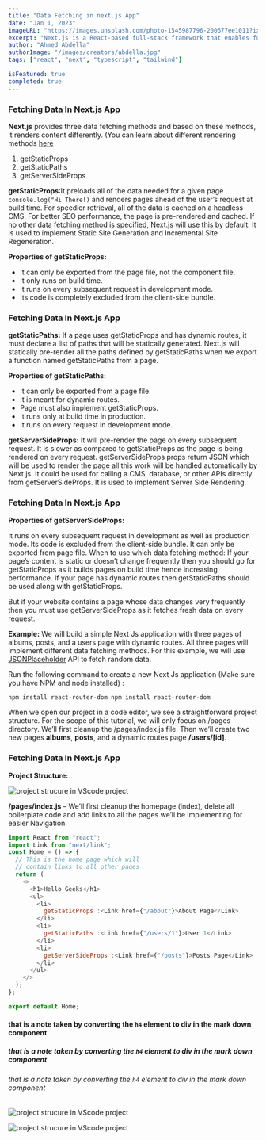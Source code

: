```yaml
---
title: "Data Fetching in next.js App"
date: "Jan 1, 2023"
imageURL: "https://images.unsplash.com/photo-1545987796-200677ee1011?ixlib=rb-4.0.3&ixid=MnwxMjA3fDB8MHxwaG90by1wYWdlfHx8fGVufDB8fHx8&auto=format&fit=crop&w=1170&q=80"
excerpt: "Next.js is a React-based full-stack framework that enables functionalities like pre-rendering of web pages. Unlike traditional react app where the entire app is loaded on the client, Next.js allow the web page to be rendered on the server, which is great for performance and SEO. You can learn more about Next.js"
author: "Ahmed Abdella"
authorImage: "/images/creators/abdella.jpg"
tags: ["react", "next", "typescript", "tailwind"]

isFeatured: true
completed: true
---
```


### Fetching Data In Next.js App

**Next.js** provides three data fetching methods and based on these methods, it renders content differently. (You can learn about different rendering methods [here](https://nextjs.org/docs/basic-features/data-fetching/overview)

1. getStaticProps
2. getStaticPaths
3. getServerSideProps

**getStaticProps**:It preloads all of the data needed for a given page `console.log("Hi There!)` and renders pages ahead of the user’s request at build time. For speedier retrieval, all of the data is cached on a headless CMS. For better SEO performance, the page is pre-rendered and cached. If no other data fetching method is specified, Next.js will use this by default. It is used to implement Static Site Generation and Incremental Site Regeneration.

**Properties of getStaticProps:**

- It can only be exported from the page file, not the component file.
- It only runs on build time.
- It runs on every subsequent request in development mode.
- Its code is completely excluded from the client-side bundle.

### Fetching Data In Next.js App

**getStaticPaths:** If a page uses getStaticProps and has dynamic routes, it must declare a list of paths that will be statically generated. Next.js will statically pre-render all the paths defined by getStaticPaths when we export a function named getStaticPaths from a page.

**Properties of getStaticPaths:**

- It can only be exported from a page file.
- It is meant for dynamic routes.
- Page must also implement getStaticProps.
- It runs only at build time in production.
- It runs on every request in development mode.

**getServerSideProps:** It will pre-render the page on every subsequent request. It is slower as compared to getStaticProps as the page is being rendered on every request. getServerSideProps props return JSON which will be used to render the page all this work will be handled automatically by Next.js. It could be used for calling a CMS, database, or other APIs directly from getServerSideProps. It is used to implement Server Side Rendering.

### Fetching Data In Next.js App

**Properties of getServerSideProps:**

It runs on every subsequent request in development as well as production mode.
Its code is excluded from the client-side bundle.
It can only be exported from page file.
When to use which data fetching method: If your page’s content is static or doesn’t change frequently then you should go for getStaticProps as it builds pages on build time hence increasing performance. If your page has dynamic routes then getStaticPaths should be used along with getStaticProps.

But if your website contains a page whose data changes very frequently then you must use getServerSideProps as it fetches fresh data on every request.

**Example:** We will build a simple Next Js application with three pages of albums, posts, and a users page with dynamic routes. All three pages will implement different data fetching methods. For this example, we will use [JSONPlaceholder](https://jsonplaceholder.typicode.com/) API to fetch random data.

Run the following command to create a new Next Js application (Make sure you have NPM and node installed) :

```bash
npm install react-router-dom npm install react-router-dom
```

When we open our project in a code editor, we see a straightforward project structure. For the scope of this tutorial, we will only focus on /pages directory. We’ll first cleanup the /pages/index.js file. Then we’ll create two new pages **albums**, **posts**, and a dynamic routes page **/users/[id]**.

### Fetching Data In Next.js App

**Project Structure:**

![project strucure in VScode project](https://media.geeksforgeeks.org/wp-content/uploads/20220401164247/filestructure-184x300.png "project structure")

**/pages/index.js** – We’ll first cleanup the homepage (index), delete all boilerplate code and add links to all the pages we’ll be implementing for easier Navigation.

```javascript
import React from "react";
import Link from "next/link";
const Home = () => {
  // This is the home page which will
  // contain links to all other pages
  return (
    <>
      <h1>Hello Geeks</h1>
      <ul>
        <li>
          getStaticProps :<Link href={"/about"}>About Page</Link>
        </li>
        <li>
          getStaticPaths :<Link href={"/users/1"}>User 1</Link>
        </li>
        <li>
          getServerSideProps :<Link href={"/posts"}>Posts Page</Link>
        </li>
      </ul>
    </>
  );
};

export default Home;
```

#### that is a note taken by converting the `h4` element to div in the mark down component

##### that is a note taken by converting the `h4` element to div in the mark down component

###### that is a note taken by converting the `h4` element to div in the mark down component

![project strucure in VScode project](https://nextjs.org/static/images/learn/create-nextjs-app/welcome-to-nextjs.png "project structure")

![project strucure in VScode project](https://www.digitalcitizen.life/wp-content/uploads/2020/10/png_jpg_screenshot_5.png.webp "project structure")
